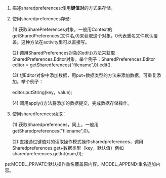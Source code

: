 1. 描述sharedpreferences:使用**键值对**的方式来存储。

2. 使用sharedpreferences存储:

   (1):获取SharePreferences对象。一般用Context的getSharedPreferences(文件名,0)来获取这个对象，0代表重名文件默认覆盖。这种方法在activity里可以直接写。

   (2):调用SharedPreferences对象的edit()方法来获取SharedPreferences.Editor对象。举个例子：SharedPreferences.Editor editor = getSharedferences(“filename”,0).edit().

   (3):想Editor对象中添加数据，用put+数据类型的方法来添加数据，可重复添加。举个例子：

   editor.putString(key，value);

   (4):调用apply()方法将添加的数据提交，完成数据存储操作。

3. 使用sharedferences读取：

   (1):获取Sharedpreferences，同上，一般用getSharedpreferences("filename",0)。

   (2):直接通过键值对的读取操作模式操作sharedpreferences，调用Sharedpreferences.get+数据类型（key，默认值）例如 sharedpreferences.getInt(num,0);





ps:MODEL_PRIVATE:默认操作重名覆盖原内容。MODEL_APPEND:重名追加内容。
